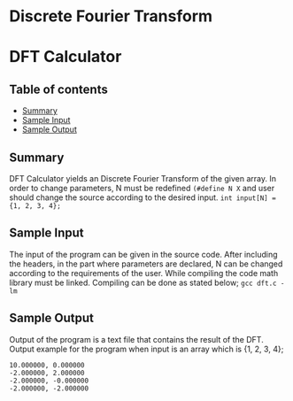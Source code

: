 # Discrete Fourier Transform

<!---
/*
*****************************************************************
* DFT Calculator
* -------------------
* Author: Okan Kaya, 
* Date: September 18th, 2020,
* Revision: 1.0 
* Tapir Lab., TLab. at Istanbul Commerce University
* Copyright: Okan Kaya, Tapir Lab., Istanbul Commerce University
*****************************************************************
*/
-->
# DFT Calculator #

## Table of contents
* [Summary](#summary)
* [Sample Input](#sample-input)
* [Sample Output](#sample-output)

## Summary
DFT Calculator yields an Discrete Fourier Transform of the given array. In order to change parameters, N must be redefined 
```(#define N X```
and user should change the source according to the desired input. 
```int input[N] = {1, 2, 3, 4};```
	
## Sample Input
The input of the program can be given in the source code. After including the headers, in the part where parameters are declared, N can be changed according to the requirements of the user. While compiling the code math library must be linked. Compiling can be done as stated below;
``` gcc dft.c -lm ```

## Sample Output
Output of the program is a text file that contains the result of the DFT. Output example for the program when input is an array which is {1, 2, 3, 4};

```
10.000000, 0.000000
-2.000000, 2.000000
-2.000000, -0.000000
-2.000000, -2.000000
```
